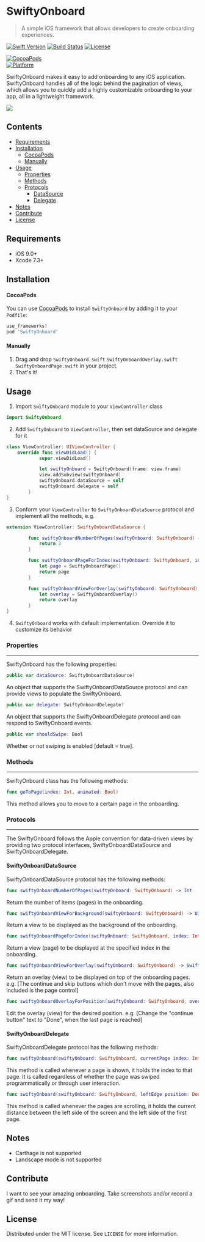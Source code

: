 # SwiftyOnboard
> A simple iOS framework that allows developers to create onboarding experiences.

[![Swift Version][swift-image]][swift-url]
[![Build Status][travis-image]][travis-url]
[![License][license-image]][license-url]
<!-- [![Carthage compatible](https://img.shields.io/badge/Carthage-incompatible-4BC51D.svg?style=flat)](https://github.com/Carthage/Carthage) -->
[![CocoaPods](https://img.shields.io/cocoapods/v/SwiftyOnboard.svg)](https://cocoapods.org/pods/SwiftyOnboard)  
[![Platform](https://img.shields.io/cocoapods/p/LFAlertController.svg?style=flat)](http://cocoapods.org/pods/LFAlertController)

SwiftyOnboard makes it easy to add onboarding to any iOS application. SwiftyOnboard handles all of the logic behind the pagination of views, which allows you to quickly add a highly customizable onboarding to your app, all in a lightweight framework.

![](screenshots/confess.gif)

## Contents

* [Requirements](#requirements)
* [Installation](#installation)
    * [CocoaPods](#cocoapods)
    * [Manually](#manually)
* [Usage](#usage)
    * [Properties](#properties)
    * [Methods](#methods)
    * [Protocols](#protocols)
        * [DataSource](#swiftyonboarddatasource)
        * [Delegate](#swiftyonboarddelegate)
* [Notes](#notes)
* [Contribute](#contribute)
* [License](#license)

## Requirements

- iOS 9.0+
- Xcode 7.3+

## Installation

#### CocoaPods
You can use [CocoaPods](http://cocoapods.org/) to install `SwiftyOnboard` by adding it to your `Podfile`:

```ruby
use_frameworks!
pod 'SwiftyOnboard'
```
#### Manually
1. Drag and drop ```SwiftyOnboard.swift``` ```SwiftyOnboardOverlay.swift``` ```SwiftyOnboardPage.swift``` in your project.  
2. That's it!

## Usage
1. Import `SwiftyOnboard` module to your `ViewController` class
```swift
import SwiftyOnboard
```
2. Add `SwiftyOnboard` to `ViewController`, then set dataSource and delegate for it
```swift
class ViewController: UIViewController {
    override func viewDidLoad() {
            super.viewDidLoad()

            let swiftyOnboard = SwiftyOnboard(frame: view.frame)
            view.addSubview(swiftyOnboard)
            swiftyOnboard.dataSource = self
            swiftyOnboard.delegate = self
        }
}
```
3. Conform your `ViewController` to `SwiftyOnboardDataSource` protocol and implement all the methods, e.g.
```swift
extension ViewController: SwiftyOnboardDataSource {

        func swiftyOnboardNumberOfPages(swiftyOnboard: SwiftyOnboard) -> Int {
            return 3
        }

        func swiftyOnboardPageForIndex(swiftyOnboard: SwiftyOnboard, index: Int) -> SwiftyOnboardPage? {
            let page = SwiftyOnboardPage()
            return page
        }

        func swiftyOnboardViewForOverlay(swiftyOnboard: SwiftyOnboard) -> SwiftyOnboardOverlay? {
            let overlay = SwiftyOnboardOverlay()
            return overlay
        }
}
```
4. `SwiftyOnboard` works with default implementation. Override it to customize its behavior

<!-- [Example project with CocoaPods](https://github.com/juanpablofernandez). -->

### Properties
--------------

SwiftyOnboard has the following properties:
```swift
public var dataSource: SwiftyOnboardDataSource?
```
An object that supports the SwiftyOnboardDataSource protocol and can provide views to populate the SwiftyOnboard.
```swift
public var delegate: SwiftyOnboardDelegate?
```
An object that supports the SwiftyOnboardDelegate protocol and can respond to SwiftyOnboard events.
```swift
public var shouldSwipe: Bool
```
Whether or not swiping is enabled [default = true].

### Methods
--------------

SwiftyOnboard class has the following methods:
```swift
func goToPage(index: Int, animated: Bool)
```
This method allows you to move to a certain page in the onboarding.

### Protocols
---------------

The SwiftyOnboard follows the Apple convention for data-driven views by providing two protocol interfaces, SwiftyOnboardDataSource and SwiftyOnboardDelegate.
#### SwiftyOnboardDataSource
SwiftyOnboardDataSource protocol has the following methods:
```swift
func swiftyOnboardNumberOfPages(swiftyOnboard: SwiftyOnboard) -> Int
```
Return the number of items (pages) in the onboarding.
```swift
func swiftyOnboardViewForBackground(swiftyOnboard: SwiftyOnboard) -> UIView?
```
Return a view to be displayed as the background of the onboarding.
```swift
func swiftyOnboardPageForIndex(swiftyOnboard: SwiftyOnboard, index: Int) -> SwiftyOnboardPage?
```
Return a view (page) to be displayed at the specified index in the onboarding.
```swift
func swiftyOnboardViewForOverlay(swiftyOnboard: SwiftyOnboard) -> SwiftyOnboardOverlay?
```
Return an overlay (view) to be displayed on top of the onboarding pages. e.g. [The continue and skip buttons which don't move with the pages, also included is the page control]
```swift
func swiftyOnboardOverlayForPosition(swiftyOnboard: SwiftyOnboard, overlay: SwiftyOnboardOverlay, for position: Double)
```
Edit the overlay (view) for the desired position. e.g. [Change the "continue button" text to "Done", when the last page is reached]

#### SwiftyOnboardDelegate
SwiftyOnboardDelegate protocol has the following methods:
```swift
func swiftyOnboard(swiftyOnboard: SwiftyOnboard, currentPage index: Int)
```
This method is called whenever a page is shown, it holds the index to that page. It is called regardless of whether the page was swiped programmatically or through user interaction.
```swift
func swiftyOnboard(swiftyOnboard: SwiftyOnboard, leftEdge position: Double)
```
This method is called whenever the pages are scrolling, it holds the current distance between the left side of the screen and the left side of the first page.

## Notes
* Carthage is not supported
* Landscape mode is not supported

## Contribute
I want to see your amazing onboarding. Take screenshots and/or record a gif and send it my way!

## License

Distributed under the MIT license. See ``LICENSE`` for more information.

[swift-image]:https://img.shields.io/badge/swift-3.0-orange.svg
[swift-url]: https://swift.org/
[license-image]: https://img.shields.io/badge/License-MIT-blue.svg
[license-url]: LICENSE
[travis-image]: https://img.shields.io/travis/dbader/node-datadog-metrics/master.svg?style=flat-square
[travis-url]: https://travis-ci.org/dbader/node-datadog-metrics
[codebeat-image]: https://codebeat.co/badges/c19b47ea-2f9d-45df-8458-b2d952fe9dad
[codebeat-url]: https://codebeat.co/projects/github-com-vsouza-awesomeios-com
